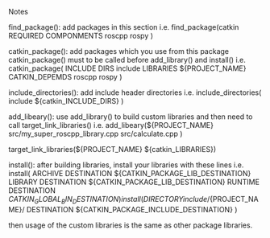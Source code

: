 Notes

find_package():
add packages in this section
i.e.
find_package(catkin REQUIRED COMPONMENTS
  roscpp
  rospy
)

catkin_package():
add packages which you use from this package
catkin_package() must to be called before add_library() and install()
i.e.
catkin_package(
  INCLUDE DIRS include
  LIBRARIES ${PROJECT_NAME}
  CATKIN_DEPEMDS roscpp rospy
)

include_directories():
add include header directories
i.e.
include_directories(
  include
  ${catkin_INCLUDE_DIRS}
)

add_libeary():
use add_library() to build custom libraries and then need to call target_link_libraries()
i.e.
add_libeary(${PROJECT_NAME}
  src/my_super_roscpp_library.cpp
  src/calculate.cpp
)

target_link_libraries(${PROJECT_NAME} ${catkin_LIBRARIES})

install():
after building libraries, install your libraries with these lines
i.e.
install(
  ARCHIVE DESTINATION ${CATKIN_PACKAGE_LIB_DESTINATION}
  LIBRARY DESTINATION ${CATKIN_PACKAGE_LIB_DESTINATION}
  RUNTIME DESTINATION ${CATKIN_GLOBAL_BIN_DESTINATION}
)
install(DIRECTORY include/${PROJECT_NAME}/
  DESTINATION ${CATKIN_PACKAGE_INCLUDE_DESTINATION}
)

then usage of the custom libraries is the same as other package libraries. 
